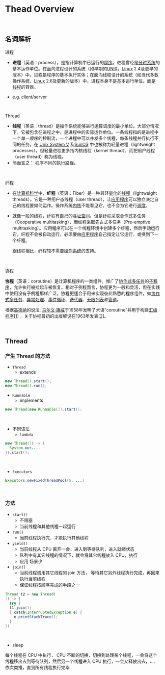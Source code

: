 # Thead Overview

&nbsp;

## 名词解析

进程

- **进程**（英语：process），是指计算机中已运行的[程序](https://zh.wikipedia.org/wiki/程式)。进程曾经是[分时系统](https://zh.wikipedia.org/wiki/分時系統)的基本运作单位。在面向进程设计的系统（如早期的[UNIX](https://zh.wikipedia.org/wiki/UNIX)，[Linux](https://zh.wikipedia.org/wiki/Linux) 2.4及更早的版本）中，进程是程序的基本执行实体；在面向线程设计的系统（如当代多数操作系统、[Linux](https://zh.wikipedia.org/wiki/Linux) 2.6及更新的版本）中，进程本身不是基本运行单位，而是[线程](https://zh.wikipedia.org/wiki/執行緒)的容器。

- e.g. client/server

&nbsp;

Thread

- **线程**（英语：thread）是操作系统能够进行运算调度的最小单位。大部分情况下，它被包含在进程之中，是进程中的实际运作单位。一条线程指的是进程中一个单一顺序的控制流，一个进程中可以并发多个线程，每条线程并行执行不同的任务。在 [Unix System V](https://zh.wikipedia.org/wiki/Unix) 及[SunOS](https://zh.wikipedia.org/wiki/SunOS) 中也被称为轻量进程（lightweight processes），但轻量进程更多指内核线程（kernel thread），而把用户线程（user thread）称为线程。
- 简而言之： 程序不同的执行路径。

&nbsp;

纤程

- 在[计算机科学](https://zh.wikipedia.org/wiki/計算機科學)中，**纤程**（英语：Fiber）是一种最轻量化的[线程](https://zh.wikipedia.org/wiki/线程)（lightweight threads）。它是一种用户态线程（user thread），让[应用程序](https://zh.wikipedia.org/wiki/應用程式)可以独立决定自己的线程要如何运作。操作系统[内核](https://zh.wikipedia.org/wiki/内核)不能看见它，也不会为它进行[调度](https://zh.wikipedia.org/wiki/排程)。

- 就像一般的线程，纤程有自己的[寻址空间](https://zh.wikipedia.org/wiki/定址空間)。但是纤程采取合作式多任务（Cooperative multitasking），而线程采取先占式多任务（Pre-emptive multitasking）。应用程序可以在一个线程环境中创建多个纤程，然后手动运行它。纤程不会被自动运行，必须要由[应用程序](https://zh.wikipedia.org/wiki/應用程式)自己指定让它运行，或换到下一个纤程。

  跟线程相比，纤程较不需要[操作系统](https://zh.wikipedia.org/wiki/作業系統)的支持。

&nbsp;

协程

**协程**（英语：coroutine）是计算机程序的一类组件，推广了[协作式多任务](https://zh.wikipedia.org/wiki/协作式多任务)的[子程序](https://zh.wikipedia.org/wiki/子程序)，允许执行被挂起与被恢复。相对子例程而言，协程更为一般和灵活，但在实践中使用没有子例程那样广泛。协程更适合于用来实现彼此熟悉的程序组件，如[协作式多任务](https://zh.wikipedia.org/wiki/协作式多任务)、[异常处理](https://zh.wikipedia.org/wiki/异常处理)、[事件循环](https://zh.wikipedia.org/wiki/事件循环)、[迭代器](https://zh.wikipedia.org/wiki/迭代器)、[无限列表](https://zh.wikipedia.org/wiki/惰性求值)和[管道](https://zh.wikipedia.org/wiki/管道_(软件))。

根据[高德纳](https://zh.wikipedia.org/wiki/高德纳)的说法, [马尔文·康威](https://zh.wikipedia.org/wiki/马尔文·康威)于1958年发明了术语“coroutine”并用于构建[汇编程序](https://zh.wikipedia.org/wiki/汇编语言)[[1\]](https://zh.wikipedia.org/wiki/协程#cite_note-KnuthVol1_1_4_5-1) ，关于协程最初的出版解说在1963年发表[[2\]](https://zh.wikipedia.org/wiki/协程#cite_note-Conway1963-2)。&nbsp;

&nbsp;

## Thread

### 产生 Thread 的方法

- `Thread`
  - extends

```java
new Thread().start();
new Thread().run();
```



- `Runnable`
  - implements 

```java
new Thread(new Runnable()).start();
```

&nbsp;

- 不同语法
  - `lambda`

```java
new Thread(() -> {
  System.out....
}).start();
```

&nbsp;

- `Executors`

```java
Executors.newFixedThreadPool(5, ...)
```

&nbsp;

### 方法

- `start()`
  - 不阻塞
  - 当前线程和其他线程一起运行 
- `run()`
  - 当前线程执行完，才能执行其他线程
- `yield()`
  - 当前线程从 CPU 离开一会，进入到等待队列，进入就绪状态
  - 队列中有其它线程的情况下，就会将其它线程放入 CPU，执行
  - 应用 场景少
- `join()`
  - 当前线程调用其它线程的 join 方法， 等待其它另外线程执行完成，再回来执行当前线程
  - 保证线程按顺序完成的手段之一

```java
Thread t2 = new Thread(
() -> {
  try {
  t1.join();
  } catch(InterruptedException e) {
    e.printStackTrace();
  }
})
```

&nbsp;

- sleep

每个线程在 CPU 中执行， CPU 不断的切换，切换到处理某个线程，一会将这个线程移出去到等待队列，然后另一个线程进入 CPU 执行，一会又释放出去，.... 依次类推，直到所有线程执行完毕



&nbsp;



&nbsp;



